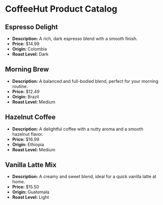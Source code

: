 # CoffeeHut Product Catalog

## Espresso Delight
- **Description:** A rich, dark espresso blend with a smooth finish.
- **Price:** $14.99
- **Origin:** Colombia
- **Roast Level:** Dark

## Morning Brew
- **Description:** A balanced and full-bodied blend, perfect for your morning routine.
- **Price:** $12.49
- **Origin:** Brazil
- **Roast Level:** Medium

## Hazelnut Coffee
- **Description:** A delightful coffee with a nutty aroma and a smooth hazelnut flavor.
- **Price:** $16.99
- **Origin:** Ethiopia
- **Roast Level:** Medium

## Vanilla Latte Mix
- **Description:** A creamy and sweet blend, ideal for a quick vanilla latte at home.
- **Price:** $15.50
- **Origin:** Guatemala
- **Roast Level:** Light
